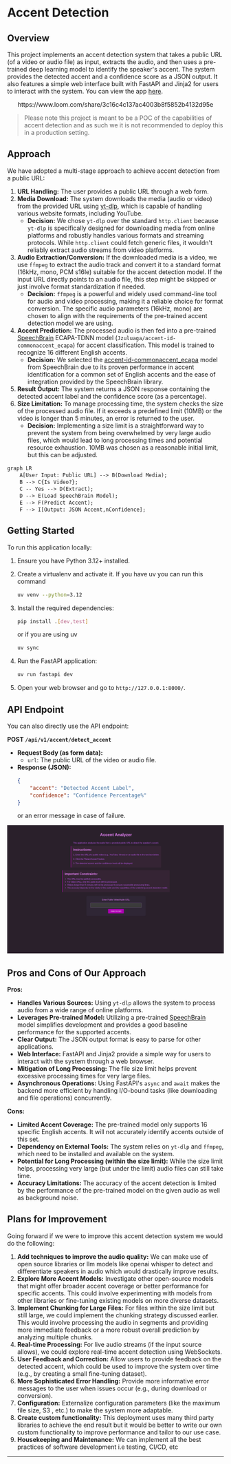 # Accent Detection

## Overview

This project implements an accent detection system that takes a public URL (of a video or audio file) as input, extracts the audio, and then uses a pre-trained deep learning model to identify the speaker's accent. The system provides the detected accent and a confidence score as a JSON output. It also features a simple web interface built with FastAPI and Jinja2 for users to interact with the system. You can view the app [here](https://accent-ai-agent.onrender.com).

<p align="center">
https://www.loom.com/share/3c16c4c137ac4003b8f5852b4132d95e
</p>

> Please note this project is meant to be a POC of the capabilities of accent detection and as such we it is not recommended to deploy this in a production setting.

## Approach

We have adopted a multi-stage approach to achieve accent detection from a public URL:

1.  **URL Handling:** The user provides a public URL through a web form.
2.  **Media Download:** The system downloads the media (audio or video) from the provided URL using [yt-dlp](https://github.com/yt-dlp/yt-dlp), which is capable of handling various website formats, including YouTube.
    * **Decision:** We chose `yt-dlp` over the standard `http.client` because `yt-dlp` is specifically designed for downloading media from online platforms and robustly handles various formats and streaming protocols. While `http.client` could fetch generic files, it wouldn't reliably extract audio streams from video platforms.
3.  **Audio Extraction/Conversion:** If the downloaded media is a video, we use `ffmpeg` to extract the audio track and convert it to a standard format (16kHz, mono, PCM s16le) suitable for the accent detection model. If the input URL directly points to an audio file, this step might be skipped or just involve format standardization if needed.
    * **Decision:** `ffmpeg` is a powerful and widely used command-line tool for audio and video processing, making it a reliable choice for format conversion. The specific audio parameters (16kHz, mono) are chosen to align with the requirements of the pre-trained accent detection model we are using.
4.  **Accent Prediction:** The processed audio is then fed into a pre-trained [SpeechBrain](https://github.com/speechbrain/speechbrain) ECAPA-TDNN model (`Jzuluaga/accent-id-commonaccent_ecapa`) for accent classification. This model is trained to recognize 16 different English accents.
    * **Decision:** We selected the [accent-id-commonaccent_ecapa](https://huggingface.co/Jzuluaga/accent-id-commonaccent_ecapa) model from SpeechBrain due to its proven performance in accent identification for a common set of English accents and the ease of integration provided by the SpeechBrain library.
5.  **Result Output:** The system returns a JSON response containing the detected accent label and the confidence score (as a percentage).
6.  **Size Limitation:** To manage processing time, the system checks the size of the processed audio file. If it exceeds a predefined limit (10MB) or the video is longer than 5 minutes, an error is returned to the user.
    * **Decision:** Implementing a size limit is a straightforward way to prevent the system from being overwhelmed by very large audio files, which would lead to long processing times and potential resource exhaustion. 10MB was chosen as a reasonable initial limit, but this can be adjusted.

```mermaid
graph LR
    A[User Input: Public URL] --> B(Download Media);
    B --> C{Is Video?};
    C -- Yes --> D(Extract);
    D --> E(Load SpeechBrain Model);
    E --> F(Predict Accent);
    F --> I[Output: JSON Accent,nConfidence];
```

## Getting Started

To run this application locally:

1.  Ensure you have Python 3.12+ installed.
2.  Create a virtualenv and activate it. If you have uv you can run this command
    ```bash
    uv venv --python=3.12
    ```
3.  Install the required dependencies:
    ```bash
    pip install .[dev,test]
    ```

    or if you are using uv
    ```bash
    uv sync
    ```
4. Run the FastAPI application:
    ```bash
    uv run fastapi dev
    ```
5.  Open your web browser and go to `http://127.0.0.1:8000/`.

## API Endpoint

You can also directly use the API endpoint:

**POST `/api/v1/accent/detect_accent`**

* **Request Body (as form data):**
    * `url`: The public URL of the video or audio file.
* **Response (JSON):**
    ```json
    {
        "accent": "Detected Accent Label",
        "confidence": "Confidence Percentage%"
    }
    ```
    or an error message in case of failure.

![Screenshot of homepage](./app/static/images/homepage.png)

## Pros and Cons of Our Approach

**Pros:**

* **Handles Various Sources:** Using `yt-dlp` allows the system to process audio from a wide range of online platforms.
* **Leverages Pre-trained Model:** Utilizing a pre-trained [SpeechBrain](https://github.com/speechbrain/speechbrain) model simplifies development and provides a good baseline performance for the supported accents.
* **Clear Output:** The JSON output format is easy to parse for other applications.
* **Web Interface:** FastAPI and Jinja2 provide a simple way for users to interact with the system through a web browser.
* **Mitigation of Long Processing:** The file size limit helps prevent excessive processing times for very large files.
* **Asynchronous Operations:** Using FastAPI's `async` and `await` makes the backend more efficient by handling I/O-bound tasks (like downloading and file operations) concurrently.

**Cons:**

* **Limited Accent Coverage:** The pre-trained model only supports 16 specific English accents. It will not accurately identify accents outside of this set.
* **Dependency on External Tools:** The system relies on `yt-dlp` and `ffmpeg`, which need to be installed and available on the system.
* **Potential for Long Processing (within the size limit):** While the size limit helps, processing very large (but under the limit) audio files can still take time.
* **Accuracy Limitations:** The accuracy of the accent detection is limited by the performance of the pre-trained model on the given audio as well as background noise.

## Plans for Improvement

Going forward if we were to improve this accent detection system we would do the following:

1.  **Add techniques to improve the audio quality:** We can make use of open source libraries or llm models like openai whisper to detect and differentiate speakers in audio which would drastically improve results. 
2.  **Explore More Accent Models:** Investigate other open-source models that might offer broader accent coverage or better performance for specific accents. This could involve experimenting with models from other libraries or fine-tuning existing models on more diverse datasets.
3.  **Implement Chunking for Large Files:** For files within the size limit but still large, we could implement the chunking strategy discussed earlier. This would involve processing the audio in segments and providing more immediate feedback or a more robust overall prediction by analyzing multiple chunks.
4.  **Real-time Processing:** For live audio streams (if the input source allows), we could explore real-time accent detection using WebSockets.
5.  **User Feedback and Correction:** Allow users to provide feedback on the detected accent, which could be used to improve the system over time (e.g., by creating a small fine-tuning dataset).
6.  **More Sophisticated Error Handling:** Provide more informative error messages to the user when issues occur (e.g., during download or conversion).
7.  **Configuration:** Externalize configuration parameters (like the maximum file size, S3 , etc.) to make the system more adaptable.
8.  **Create custom functionality:** This deployment uses many third party libraries to achieve the end result but it would be better to write our own custom functionality to improve performance and tailor to our use case. 
9.  **Housekeeping and Maintenance:** We can implement all the best practices of software development i.e testing, CI/CD, etc

---
